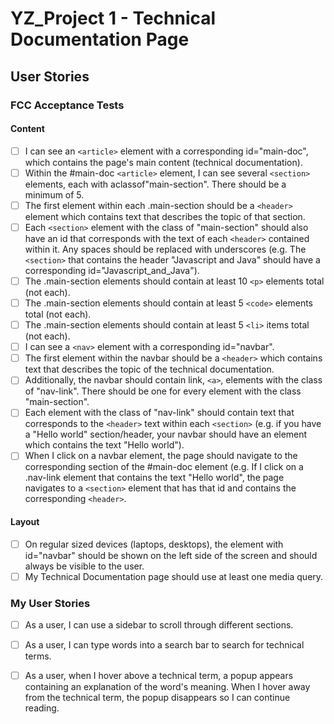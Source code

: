 # YZ_Project 1 - Technical Documentation Page

## User Stories

### FCC Acceptance Tests

#### Content

- [ ] I can see an `<article>` element with a corresponding id="main-doc", which contains the page's main content (technical documentation).
- [ ] Within the #main-doc `<article>` element, I can see several `<section>` elements, each with aclassof"main-section". There should be a minimum of 5.
- [ ] The first element within each .main-section should be a `<header>` element which contains text that describes the topic of that section.
- [ ] Each `<section>` element with the class of "main-section" should also have an id that corresponds with the text of each `<header>` contained within it. Any spaces should be replaced with underscores (e.g. The `<section>` that contains the header "Javascript and Java" should have a corresponding id="Javascript_and_Java").
- [ ] The .main-section elements should contain at least 10 `<p>` elements total (not each).
- [ ] The .main-section elements should contain at least 5 `<code>` elements total (not each).
- [ ] The .main-section elements should contain at least 5 `<li>` items total (not each).
- [ ] I can see a `<nav>` element with a corresponding id="navbar".
- [ ] The first element within the navbar should be a `<header>` which contains text that describes the topic of the technical documentation.
- [ ] Additionally, the navbar should contain link, `<a>`, elements with the class of "nav-link". There should be one for every element with the class "main-section".
- [ ] Each element with the class of "nav-link" should contain text that corresponds to the `<header>` text within each `<section>` (e.g. if you have a "Hello world" section/header, your navbar should have an element which contains the text "Hello world").
- [ ] When I click on a navbar element, the page should navigate to the corresponding section of the #main-doc element (e.g. If I click on a .nav-link element that contains the text "Hello world", the page navigates to a `<section>` element that has that id and contains the corresponding `<header>`.

#### Layout

- [ ] On regular sized devices (laptops, desktops), the element with id="navbar" should be shown on the left side of the screen and should always be visible to the user.
- [ ] My Technical Documentation page should use at least one media query.

### My User Stories

- [ ] As a user, I can use a sidebar to scroll through different sections.
- [ ] As a user, I can type words into a search bar to search for technical terms.
- [ ] As a user, when I hover above a technical term, a popup appears containing an explanation of the word's meaning. When I hover away from the technical term, the popup disappears so I can continue reading.


